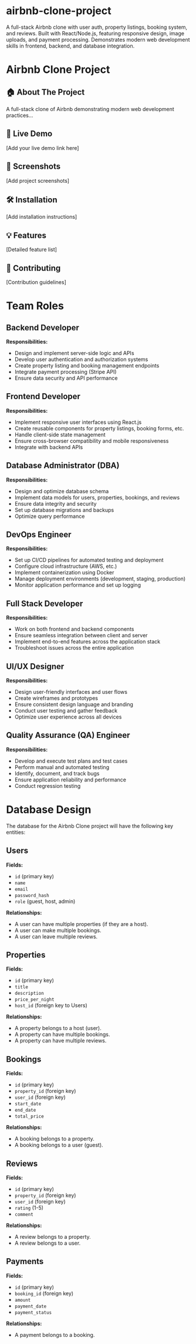 # airbnb-clone-project
A full-stack Airbnb clone with user auth, property listings, booking system, and reviews. Built with React/Node.js, featuring responsive design, image uploads, and payment processing. Demonstrates modern web development skills in frontend, backend, and database integration.


# Airbnb Clone Project

## 🏠 About The Project
A full-stack clone of Airbnb demonstrating modern web development practices...

## 🚀 Live Demo
[Add your live demo link here]

## 📸 Screenshots
[Add project screenshots]

## 🛠️ Installation
[Add installation instructions]

## 💡 Features
[Detailed feature list]

## 🤝 Contributing
[Contribution guidelines]
# Team Roles

## Backend Developer
**Responsibilities:** 
- Design and implement server-side logic and APIs
- Develop user authentication and authorization systems
- Create property listing and booking management endpoints
- Integrate payment processing (Stripe API)
- Ensure data security and API performance

## Frontend Developer
**Responsibilities:**
- Implement responsive user interfaces using React.js
- Create reusable components for property listings, booking forms, etc.
- Handle client-side state management
- Ensure cross-browser compatibility and mobile responsiveness
- Integrate with backend APIs

## Database Administrator (DBA)
**Responsibilities:**
- Design and optimize database schema
- Implement data models for users, properties, bookings, and reviews
- Ensure data integrity and security
- Set up database migrations and backups
- Optimize query performance

## DevOps Engineer
**Responsibilities:**
- Set up CI/CD pipelines for automated testing and deployment
- Configure cloud infrastructure (AWS, etc.)
- Implement containerization using Docker
- Manage deployment environments (development, staging, production)
- Monitor application performance and set up logging

## Full Stack Developer
**Responsibilities:**
- Work on both frontend and backend components
- Ensure seamless integration between client and server
- Implement end-to-end features across the application stack
- Troubleshoot issues across the entire application

## UI/UX Designer
**Responsibilities:**
- Design user-friendly interfaces and user flows
- Create wireframes and prototypes
- Ensure consistent design language and branding
- Conduct user testing and gather feedback
- Optimize user experience across all devices

## Quality Assurance (QA) Engineer
**Responsibilities:**
- Develop and execute test plans and test cases
- Perform manual and automated testing
- Identify, document, and track bugs
- Ensure application reliability and performance
- Conduct regression testing
# Database Design

The database for the Airbnb Clone project will have the following key entities:

## Users
**Fields:**
- `id` (primary key)
- `name`
- `email`
- `password_hash`
- `role` (guest, host, admin)

**Relationships:**  
- A user can have multiple properties (if they are a host).  
- A user can make multiple bookings.  
- A user can leave multiple reviews.

## Properties
**Fields:**
- `id` (primary key)
- `title`
- `description`
- `price_per_night`
- `host_id` (foreign key to Users)

**Relationships:**  
- A property belongs to a host (user).  
- A property can have multiple bookings.  
- A property can have multiple reviews.

## Bookings
**Fields:**
- `id` (primary key)
- `property_id` (foreign key)
- `user_id` (foreign key)
- `start_date`
- `end_date`
- `total_price`

**Relationships:**  
- A booking belongs to a property.  
- A booking belongs to a user (guest).

## Reviews
**Fields:**
- `id` (primary key)
- `property_id` (foreign key)
- `user_id` (foreign key)
- `rating` (1-5)
- `comment`

**Relationships:**  
- A review belongs to a property.  
- A review belongs to a user.

## Payments
**Fields:**
- `id` (primary key)
- `booking_id` (foreign key)
- `amount`
- `payment_date`
- `payment_status`

**Relationships:**  
- A payment belongs to a booking.
